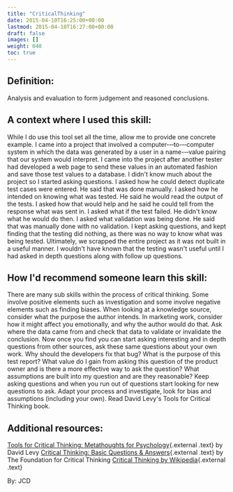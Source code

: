 ```yaml
---
title: "CriticalThinking"
date: 2015-04-10T16:25:00+00:00
lastmod: 2015-04-10T16:27:00+00:00
draft: false
images: []
weight: 040
toc: true
---
```


## Definition:

Analysis and evaluation to form judgement and reasoned conclusions.

## A context where I used this skill:

While I do use this tool set all the time, allow me to provide one concrete example.
I came into a project that involved a computer-‐‑to-‐‑computer system in which the data was generated by a user in a name-‐‑value pairing that our system would interpret.
I came into the project after another tester had developed a web page to send these values in an automated fashion and save those test values to a database.
I didn't know much about the project so I started asking questions.
I asked how he could detect duplicate test cases were entered.
He said that was done manually.
I asked how he intended on knowing what was tested.
He said he would read the output of the tests.
I asked how that would help and he said he could tell from the response what was sent in.
I asked what if the test failed.
He didn't know what he would do then.
I asked what validation was being done.
He said that was manually done with no validation.
I kept asking questions, and kept finding that the testing did nothing, as there was no way to know what was being tested.
Ultimately, we scrapped the entire project as it was not built in a useful manner.
I wouldn't have known that the testing wasn't useful until I had asked in depth questions along with follow up questions.

## How I'd recommend someone learn this skill:

There are many sub skills within the process of critical thinking.
Some involve positive elements such as investigation and some involve negative elements such as finding biases.
When looking at a knowledge source, consider what the purpose the author intends.
In marketing work, consider how it might affect you emotionally, and why the author would do that.
Ask where the data came from and check that data to validate or invalidate the conclusion.
Now once you find you can start asking interesting and in depth questions from other sources, ask these same questions about your own work.
Why should the developers fix that bug? What is the purpose of this test report? What value do I gain from asking this question of the product owner and is there a more effective way to ask the question? What assumptions are built into my question and are they reasonable? Keep asking questions and when you run out of questions start looking for new questions to ask.
Adapt your process and investigate, look for bias and assumptions (including your own).
Read David Levy's Tools for Critical Thinking book.

## Additional resources:

[Tools for Critical Thinking: Metathoughts for Psychology](http://www.amazon.com/Tools-Critical-Thinking-Metathoughts-Psychology/dp/0205260837){.external
.text} by David Levy
[Critical Thinking: Basic Questions & Answers](http://www.criticalthinking.org/pages/critical-thinking-basic-questions-amp-answers/409){.external
.text} by The Foundation for Critical Thinking
[Critical Thinking by Wikipedia](http://en.wikipedia.org/wiki/Critical_thinking){.external
.text}

By: JCD

